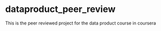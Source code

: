 dataproduct_peer_review
=======================

This is the peer reviewed project for the data product course in coursera
